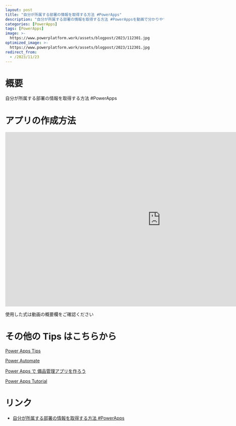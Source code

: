 ```yaml
---
layout: post
title: "自分が所属する部署の情報を取得する方法 #PowerApps"
description: "自分が所属する部署の情報を取得する方法 #PowerAppsを動画で分かりやすく解説"
categories: [PowerApps]
tags: [PowerApps]
image: >-
  https://www.powerplatform.work/assets/blogpost/2023/112301.jpg
optimized_image: >-
  https://www.powerplatform.work/assets/blogpost/2023/112301.jpg
redirect_from:
  - /2023/11/23
---
```



#  概要

自分が所属する部署の情報を取得する方法 #PowerApps


# アプリの作成方法

<iframe width="983" height="553" src="https://www.youtube.com/embed/80Jow1Ulptk" title="YouTube video player" frameborder="0" allow="accelerometer; autoplay; clipboard-write; encrypted-media; gyroscope; picture-in-picture" allowfullscreen></iframe>


使用した式は動画の概要欄をご確認ください


# その他の Tips はこちらから

[Power Apps Tips](https://www.youtube.com/watch?v=VrAQf3JQ7yM&list=PLVhFi1fb3DqakSLVMn22DDcySXh9jtzi- )


[Power Automate](https://www.youtube.com/watch?v=-YnJYT0ASEM&list=PLVhFi1fb3Dqbzic6GieqnLFgD3aTj-eHA)


[Power Apps で 備品管理アプリを作ろう](https://www.youtube.com/playlist?list=PLVhFi1fb3DqZM3HKb8Hea6XEL96990Fyn)


[Power Apps Tutorial](https://www.youtube.com/playlist?list=PLVhFi1fb3DqalxpL974VvAJvV4iWoSbe_)


# リンク


- [自分が所属する部署の情報を取得する方法 #PowerApps](https://www.youtube.com/watch?v=80Jow1Ulptk)

